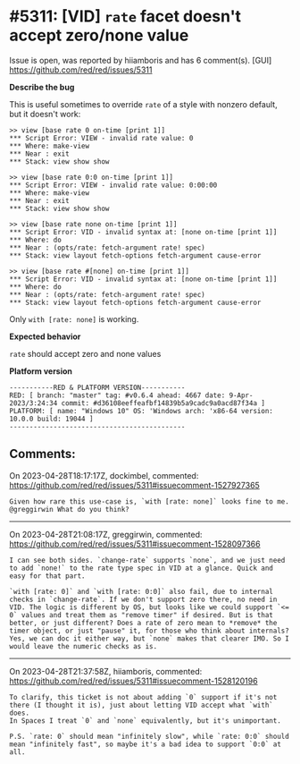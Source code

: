 
#5311: [VID] `rate` facet doesn't accept zero/none value
================================================================================
Issue is open, was reported by hiiamboris and has 6 comment(s).
[GUI]
<https://github.com/red/red/issues/5311>

**Describe the bug**

This is useful sometimes to override `rate` of a style with nonzero default, but it doesn't work:
```
>> view [base rate 0 on-time [print 1]]
*** Script Error: VIEW - invalid rate value: 0
*** Where: make-view
*** Near : exit
*** Stack: view show show  

>> view [base rate 0:0 on-time [print 1]]
*** Script Error: VIEW - invalid rate value: 0:00:00
*** Where: make-view
*** Near : exit
*** Stack: view show show  

>> view [base rate none on-time [print 1]]
*** Script Error: VID - invalid syntax at: [none on-time [print 1]]
*** Where: do
*** Near : (opts/rate: fetch-argument rate! spec)
*** Stack: view layout fetch-options fetch-argument cause-error  

>> view [base rate #[none] on-time [print 1]]
*** Script Error: VID - invalid syntax at: [none on-time [print 1]]
*** Where: do
*** Near : (opts/rate: fetch-argument rate! spec)
*** Stack: view layout fetch-options fetch-argument cause-error  
```
Only `with [rate: none]` is working.

**Expected behavior**

`rate` should accept zero and none values

**Platform version**
```
-----------RED & PLATFORM VERSION----------- 
RED: [ branch: "master" tag: #v0.6.4 ahead: 4667 date: 9-Apr-2023/3:24:34 commit: #d36108eeffeafbf14839b5a9cadc9a0acd87f34a ]
PLATFORM: [ name: "Windows 10" OS: 'Windows arch: 'x86-64 version: 10.0.0 build: 19044 ]
--------------------------------------------
```


Comments:
--------------------------------------------------------------------------------

On 2023-04-28T18:17:17Z, dockimbel, commented:
<https://github.com/red/red/issues/5311#issuecomment-1527927365>

    Given how rare this use-case is, `with [rate: none]` looks fine to me. 
    @greggirwin What do you think?

--------------------------------------------------------------------------------

On 2023-04-28T21:08:17Z, greggirwin, commented:
<https://github.com/red/red/issues/5311#issuecomment-1528097366>

    I can see both sides. `change-rate` supports `none`, and we just need to add `none!` to the rate type spec in VID at a glance. Quick and easy for that part.
    
    `with [rate: 0]` and `with [rate: 0:0]` also fail, due to internal checks in `change-rate`. If we don't support zero there, no need in VID. The logic is different by OS, but looks like we could support `<= 0` values and treat them as "remove timer" if desired. But is that better, or just different? Does a rate of zero mean to *remove* the timer object, or just "pause" it, for those who think about internals? Yes, we can doc it either way, but `none` makes that clearer IMO. So I would leave the numeric checks as is.

--------------------------------------------------------------------------------

On 2023-04-28T21:37:58Z, hiiamboris, commented:
<https://github.com/red/red/issues/5311#issuecomment-1528120196>

    To clarify, this ticket is not about adding `0` support if it's not there (I thought it is), just about letting VID accept what `with` does.
    In Spaces I treat `0` and `none` equivalently, but it's unimportant.
    
    P.S. `rate: 0` should mean "infinitely slow", while `rate: 0:0` should mean "infinitely fast", so maybe it's a bad idea to support `0:0` at all.

